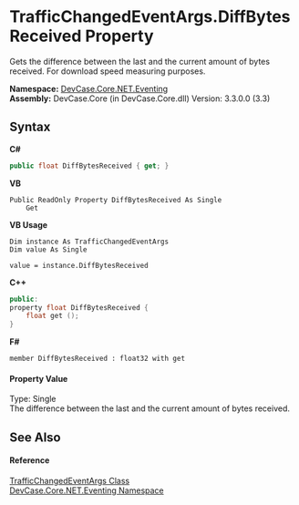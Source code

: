 # TrafficChangedEventArgs.DiffBytesReceived Property 
 

Gets the difference between the last and the current amount of bytes received. For download speed measuring purposes.

**Namespace:**&nbsp;<a href="N_DevCase_Core_NET_Eventing">DevCase.Core.NET.Eventing</a><br />**Assembly:**&nbsp;DevCase.Core (in DevCase.Core.dll) Version: 3.3.0.0 (3.3)

## Syntax

**C#**<br />
``` C#
public float DiffBytesReceived { get; }
```

**VB**<br />
``` VB
Public ReadOnly Property DiffBytesReceived As Single
	Get
```

**VB Usage**<br />
``` VB Usage
Dim instance As TrafficChangedEventArgs
Dim value As Single

value = instance.DiffBytesReceived

```

**C++**<br />
``` C++
public:
property float DiffBytesReceived {
	float get ();
}
```

**F#**<br />
``` F#
member DiffBytesReceived : float32 with get

```


#### Property Value
Type: Single<br />The difference between the last and the current amount of bytes received.

## See Also


#### Reference
<a href="T_DevCase_Core_NET_Eventing_TrafficChangedEventArgs">TrafficChangedEventArgs Class</a><br /><a href="N_DevCase_Core_NET_Eventing">DevCase.Core.NET.Eventing Namespace</a><br />